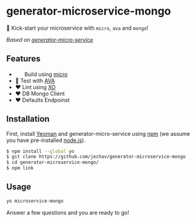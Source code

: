 # generator-microservice-mongo 

🚀 Kick-start your microservice with `micro`, `ava` and `mongo`!

*Based on [generator-micro-service](https://github.com/vadimdemedes/generator-micro-service)*

## Features

- <img src="https://cdn.rawgit.com/zeit/art/master/micro/logo-vector.svg" width="16">&nbsp; Build using [micro](https://github.com/zeit/micro)
- 🚀 Test with [AVA](https://ava.li)
- ❤️ Lint using [XO](https://github.com/sindresorhus/xo)
- ❤️ DB Mongo Client
- ❤️ Defaults Endpoinst


## Installation

First, install [Yeoman](http://yeoman.io) and generator-micro-service using [npm](https://www.npmjs.com/) (we assume you have pre-installed [node.js](https://nodejs.org/)).

```bash
$ npm install --global yo
$ git clone https://github.com/jechav/generator-microservice-mongo
$ cd generator-microservice-mongo/
$ npm link
```


## Usage

```bash
yo microservice-mongo
```

Answer a few questions and you are ready to go!
